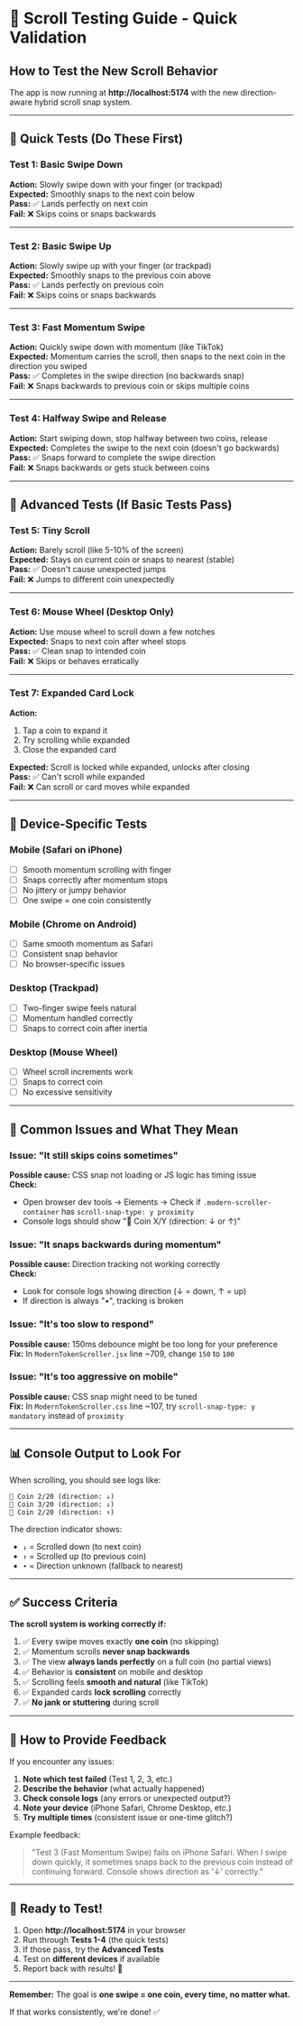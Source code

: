 # 🧪 Scroll Testing Guide - Quick Validation

## How to Test the New Scroll Behavior

The app is now running at **http://localhost:5174** with the new direction-aware hybrid scroll snap system.

---

## 🎯 Quick Tests (Do These First)

### Test 1: Basic Swipe Down
**Action:** Slowly swipe down with your finger (or trackpad)  
**Expected:** Smoothly snaps to the next coin below  
**Pass:** ✅ Lands perfectly on next coin  
**Fail:** ❌ Skips coins or snaps backwards

---

### Test 2: Basic Swipe Up
**Action:** Slowly swipe up with your finger (or trackpad)  
**Expected:** Smoothly snaps to the previous coin above  
**Pass:** ✅ Lands perfectly on previous coin  
**Fail:** ❌ Skips coins or snaps backwards

---

### Test 3: Fast Momentum Swipe
**Action:** Quickly swipe down with momentum (like TikTok)  
**Expected:** Momentum carries the scroll, then snaps to the next coin in the direction you swiped  
**Pass:** ✅ Completes in the swipe direction (no backwards snap)  
**Fail:** ❌ Snaps backwards to previous coin or skips multiple coins

---

### Test 4: Halfway Swipe and Release
**Action:** Start swiping down, stop halfway between two coins, release  
**Expected:** Completes the swipe to the next coin (doesn't go backwards)  
**Pass:** ✅ Snaps forward to complete the swipe direction  
**Fail:** ❌ Snaps backwards or gets stuck between coins

---

## 🔬 Advanced Tests (If Basic Tests Pass)

### Test 5: Tiny Scroll
**Action:** Barely scroll (like 5-10% of the screen)  
**Expected:** Stays on current coin or snaps to nearest (stable)  
**Pass:** ✅ Doesn't cause unexpected jumps  
**Fail:** ❌ Jumps to different coin unexpectedly

---

### Test 6: Mouse Wheel (Desktop Only)
**Action:** Use mouse wheel to scroll down a few notches  
**Expected:** Snaps to next coin after wheel stops  
**Pass:** ✅ Clean snap to intended coin  
**Fail:** ❌ Skips or behaves erratically

---

### Test 7: Expanded Card Lock
**Action:** 
1. Tap a coin to expand it
2. Try scrolling while expanded
3. Close the expanded card

**Expected:** Scroll is locked while expanded, unlocks after closing  
**Pass:** ✅ Can't scroll while expanded  
**Fail:** ❌ Can scroll or card moves while expanded

---

## 📱 Device-Specific Tests

### Mobile (Safari on iPhone)
- [ ] Smooth momentum scrolling with finger
- [ ] Snaps correctly after momentum stops
- [ ] No jittery or jumpy behavior
- [ ] One swipe = one coin consistently

### Mobile (Chrome on Android)
- [ ] Same smooth momentum as Safari
- [ ] Consistent snap behavior
- [ ] No browser-specific issues

### Desktop (Trackpad)
- [ ] Two-finger swipe feels natural
- [ ] Momentum handled correctly
- [ ] Snaps to correct coin after inertia

### Desktop (Mouse Wheel)
- [ ] Wheel scroll increments work
- [ ] Snaps to correct coin
- [ ] No excessive sensitivity

---

## 🐛 Common Issues and What They Mean

### Issue: "It still skips coins sometimes"
**Possible cause:** CSS snap not loading or JS logic has timing issue  
**Check:** 
- Open browser dev tools → Elements → Check if `.modern-scroller-container` has `scroll-snap-type: y proximity`
- Console logs should show "📱 Coin X/Y (direction: ↓ or ↑)"

### Issue: "It snaps backwards during momentum"
**Possible cause:** Direction tracking not working correctly  
**Check:**
- Look for console logs showing direction (↓ = down, ↑ = up)
- If direction is always "•", tracking is broken

### Issue: "It's too slow to respond"
**Possible cause:** 150ms debounce might be too long for your preference  
**Fix:** In `ModernTokenScroller.jsx` line ~709, change `150` to `100`

### Issue: "It's too aggressive on mobile"
**Possible cause:** CSS snap might need to be tuned  
**Fix:** In `ModernTokenScroller.css` line ~107, try `scroll-snap-type: y mandatory` instead of `proximity`

---

## 📊 Console Output to Look For

When scrolling, you should see logs like:
```
📱 Coin 2/20 (direction: ↓)
📱 Coin 3/20 (direction: ↓)
📱 Coin 2/20 (direction: ↑)
```

The direction indicator shows:
- `↓` = Scrolled down (to next coin)
- `↑` = Scrolled up (to previous coin)
- `•` = Direction unknown (fallback to nearest)

---

## ✅ Success Criteria

**The scroll system is working correctly if:**

1. ✅ Every swipe moves exactly **one coin** (no skipping)
2. ✅ Momentum scrolls **never snap backwards**
3. ✅ The view **always lands perfectly** on a full coin (no partial views)
4. ✅ Behavior is **consistent** on mobile and desktop
5. ✅ Scrolling feels **smooth and natural** (like TikTok)
6. ✅ Expanded cards **lock scrolling** correctly
7. ✅ **No jank or stuttering** during scroll

---

## 🎯 How to Provide Feedback

If you encounter any issues:

1. **Note which test failed** (Test 1, 2, 3, etc.)
2. **Describe the behavior** (what actually happened)
3. **Check console logs** (any errors or unexpected output?)
4. **Note your device** (iPhone Safari, Chrome Desktop, etc.)
5. **Try multiple times** (consistent issue or one-time glitch?)

Example feedback:
> "Test 3 (Fast Momentum Swipe) fails on iPhone Safari. When I swipe down quickly, it sometimes snaps back to the previous coin instead of continuing forward. Console shows direction as '↓' correctly."

---

## 🚀 Ready to Test!

1. Open **http://localhost:5174** in your browser
2. Run through **Tests 1-4** (the quick tests)
3. If those pass, try the **Advanced Tests**
4. Test on **different devices** if available
5. Report back with results! 🎉

---

**Remember:** The goal is **one swipe = one coin, every time, no matter what.**

If that works consistently, we're done! ✅
